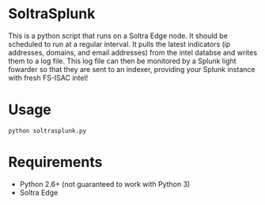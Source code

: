 # SoltraSplunk
This is a python script that runs on a Soltra Edge node. It should be scheduled to run at a regular interval. It pulls the latest indicators (ip addresses, domains, and email addresses) from the intel databse and writes them to a log file. This log file can then be monitored by a Splunk light fowarder so that they are sent to an indexer, providing your Splunk instance with fresh FS-ISAC intel!

# Usage
```
python soltrasplunk.py
```

# Requirements
* Python 2.6+ (not guaranteed to work with Python 3)
* Soltra Edge
